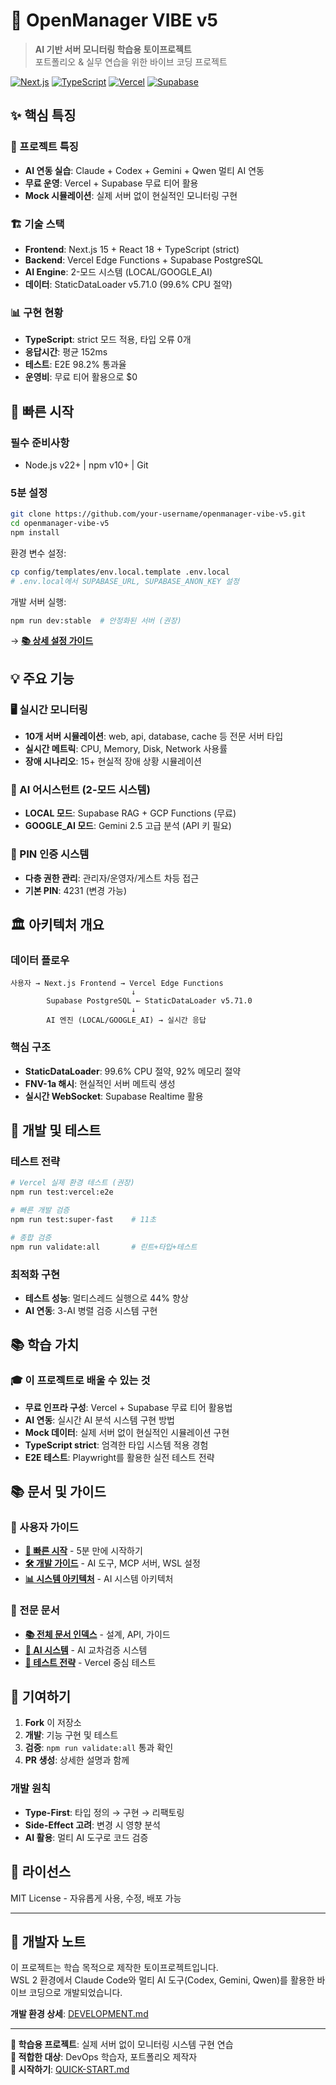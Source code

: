 # 🌟 OpenManager VIBE v5

> **AI 기반 서버 모니터링 학습용 토이프로젝트**  
> 포트폴리오 & 실무 연습을 위한 바이브 코딩 프로젝트

[![Next.js](https://img.shields.io/badge/Next.js-15.5.5-black)](https://nextjs.org/)
[![TypeScript](https://img.shields.io/badge/TypeScript-5.7.3-blue)](https://www.typescriptlang.org/)
[![Vercel](https://img.shields.io/badge/Vercel-Deploy-green)](https://vercel.com/)
[![Supabase](https://img.shields.io/badge/Supabase-PostgreSQL-teal)](https://supabase.com/)

## ✨ 핵심 특징

### 🎯 프로젝트 특징
- **AI 연동 실습**: Claude + Codex + Gemini + Qwen 멀티 AI 연동
- **무료 운영**: Vercel + Supabase 무료 티어 활용
- **Mock 시뮬레이션**: 실제 서버 없이 현실적인 모니터링 구현

### 🏗️ 기술 스택
- **Frontend**: Next.js 15 + React 18 + TypeScript (strict)
- **Backend**: Vercel Edge Functions + Supabase PostgreSQL
- **AI Engine**: 2-모드 시스템 (LOCAL/GOOGLE_AI)
- **데이터**: StaticDataLoader v5.71.0 (99.6% CPU 절약)

### 📊 구현 현황
- **TypeScript**: strict 모드 적용, 타입 오류 0개
- **응답시간**: 평균 152ms
- **테스트**: E2E 98.2% 통과율
- **운영비**: 무료 티어 활용으로 $0

## 🚀 빠른 시작

### 필수 준비사항
- Node.js v22+ | npm v10+ | Git

### 5분 설정
```bash
git clone https://github.com/your-username/openmanager-vibe-v5.git
cd openmanager-vibe-v5
npm install
```

환경 변수 설정:
```bash
cp config/templates/env.local.template .env.local
# .env.local에서 SUPABASE_URL, SUPABASE_ANON_KEY 설정
```

개발 서버 실행:
```bash
npm run dev:stable  # 안정화된 서버 (권장)
```

→ **[📚 상세 설정 가이드](./docs/QUICK-START.md)**

## 💡 주요 기능

### 🖥️ 실시간 모니터링
- **10개 서버 시뮬레이션**: web, api, database, cache 등 전문 서버 타입
- **실시간 메트릭**: CPU, Memory, Disk, Network 사용률
- **장애 시나리오**: 15+ 현실적 장애 상황 시뮬레이션

### 🤖 AI 어시스턴트 (2-모드 시스템)
- **LOCAL 모드**: Supabase RAG + GCP Functions (무료)
- **GOOGLE_AI 모드**: Gemini 2.5 고급 분석 (API 키 필요)

### 🔐 PIN 인증 시스템
- **다층 권한 관리**: 관리자/운영자/게스트 차등 접근
- **기본 PIN**: 4231 (변경 가능)

## 🏛️ 아키텍처 개요

### 데이터 플로우
```
사용자 → Next.js Frontend → Vercel Edge Functions
                           ↓
        Supabase PostgreSQL ← StaticDataLoader v5.71.0
                           ↓
        AI 엔진 (LOCAL/GOOGLE_AI) → 실시간 응답
```

### 핵심 구조
- **StaticDataLoader**: 99.6% CPU 절약, 92% 메모리 절약
- **FNV-1a 해시**: 현실적인 서버 메트릭 생성
- **실시간 WebSocket**: Supabase Realtime 활용

## 🧪 개발 및 테스트

### 테스트 전략
```bash
# Vercel 실제 환경 테스트 (권장)
npm run test:vercel:e2e

# 빠른 개발 검증
npm run test:super-fast    # 11초

# 종합 검증
npm run validate:all       # 린트+타입+테스트
```

### 최적화 구현
- **테스트 성능**: 멀티스레드 실행으로 44% 향상
- **AI 연동**: 3-AI 병렬 검증 시스템 구현

## 📚 학습 가치

### 🎓 이 프로젝트로 배울 수 있는 것
- **무료 인프라 구성**: Vercel + Supabase 무료 티어 활용법
- **AI 연동**: 실시간 AI 분석 시스템 구현 방법
- **Mock 데이터**: 실제 서버 없이 현실적인 시뮬레이션 구현
- **TypeScript strict**: 엄격한 타입 시스템 적용 경험
- **E2E 테스트**: Playwright를 활용한 실전 테스트 전략



## 📚 문서 및 가이드

### 📖 사용자 가이드
- **[🚀 빠른 시작](./docs/QUICK-START.md)** - 5분 만에 시작하기
- **[🛠️ 개발 가이드](./docs/DEVELOPMENT.md)** - AI 도구, MCP 서버, WSL 설정
- **[📊 시스템 아키텍처](./docs/design/current/system-architecture-ai.md)** - AI 시스템 아키텍처

### 🔗 전문 문서
- **[📚 전체 문서 인덱스](./docs/README.md)** - 설계, API, 가이드
- **[🤖 AI 시스템](./docs/ai/)** - AI 교차검증 시스템
- **[🧪 테스트 전략](./docs/testing/README.md)** - Vercel 중심 테스트

## 🤝 기여하기

1. **Fork** 이 저장소
2. **개발**: 기능 구현 및 테스트
3. **검증**: `npm run validate:all` 통과 확인
4. **PR 생성**: 상세한 설명과 함께

### 개발 원칙
- **Type-First**: 타입 정의 → 구현 → 리팩토링
- **Side-Effect 고려**: 변경 시 영향 분석
- **AI 활용**: 멀티 AI 도구로 코드 검증

## 📄 라이선스

MIT License - 자유롭게 사용, 수정, 배포 가능

---

## 💭 개발자 노트

이 프로젝트는 학습 목적으로 제작한 토이프로젝트입니다.  
WSL 2 환경에서 Claude Code와 멀티 AI 도구(Codex, Gemini, Qwen)를 활용한 바이브 코딩으로 개발되었습니다.

**개발 환경 상세**: [DEVELOPMENT.md](./docs/DEVELOPMENT.md)

---

**📖 학습용 프로젝트**: 실제 서버 없이 모니터링 시스템 구현 연습  
**🎯 적합한 대상**: DevOps 학습자, 포트폴리오 제작자  
**🚀 시작하기**: [QUICK-START.md](./docs/QUICK-START.md)